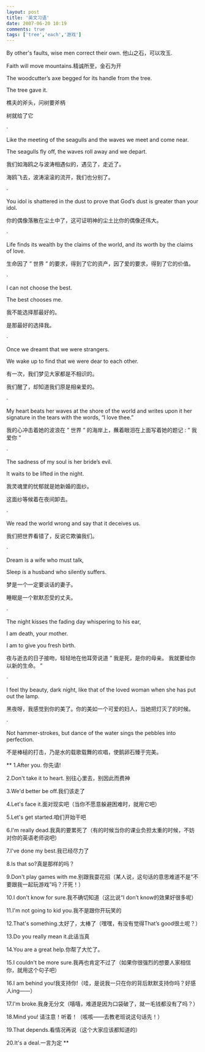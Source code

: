 ```yaml
---
layout: post
title: '英文习语'
date: 2007-06-20 10:19
comments: true
tags: ['tree','each','游戏']
---
```


By other's faults, wise men correct their own. 他山之石，可以攻玉.

Faith will move mountains.精诚所至，金石为开

The woodcutter’s axe begged for its handle from the tree.

The tree gave it.

樵夫的斧头，问树要斧柄

树就给了它

·

Like the meeting of the seagulls and the waves we meet and come near.

The seagulls fly off, the waves roll away and we depart.

我们如海鸥之与波涛相遇似的，遇见了，走近了。

海鸥飞去，波涛滚滚的流开，我们也分别了。

·

You idol is shattered in the dust to prove that God’s dust is greater than
your idol.

你的偶像落散在尘土中了，这可证明神的尘土比你的偶像还伟大。

·

Life finds its wealth by the claims of the world, and its worth by the claims
of love.

生命因了  ”  世界  ”  的要求，得到了它的资产，因了爱的要求，得到了它的价值。

·

I can not choose the best.

The best chooses me.

我不能选择那最好的。

是那最好的选择我。

·

Once we dreamt that we were strangers.

We wake up to find that we were dear to each other.

有一次，我们梦见大家都是不相识的。

我们醒了，却知道我们原是相亲爱的。

·

My heart beats her waves at the shore of the world and writes upon it her
signature in the tears with the words, “I love thee.”

我的心冲击着她的波浪在  ”  世界  ”  的海岸上，蘸着眼泪在上面写着她的题记  : ”  我爱你  ”

·

The sadness of my soul is her bride’s evil.

It waits to be lifted in the night.

我灵魂里的忧郁就是她新婚的面纱。

这面纱等候着在夜间卸去。

·

We read the world wrong and say that it deceives us.

我们把世界看错了，反说它欺骗我们。

·

Dream is a wife who must talk,

Sleep is a husband who silently suffers.

梦是一个一定要谈话的妻子。

睡眠是一个默默忍受的丈夫。

·

The night kisses the fading day whispering to his ear,

I am death, your mother.

I am to give you fresh birth.

夜与逝去的日子接吻，轻轻地在他耳旁说道  ”  我是死，是你的母亲。  我就要给你以新的生命。  ”

·

I feel thy beauty, dark night, like that of the loved woman when she has put
out the lamp.

黑夜呀，我感觉到你的美了。你的美如一个可爱的妇人，当她把灯灭了的时候。

·

Not hammer-strokes, but dance of the water sings the pebbles into perfection.

不是棒槌的打击，乃是水的载歌载舞的欢唱，使鹅卵石臻于完美。

** 1.After you. 你先请!   
  
2.Don't take it to heart. 别往心里去，别因此而费神  
  
3.We'd better be off.我们该走了  
  
4.Let's face it.面对现实吧（当你不愿意躲避困难时，就用它吧）  
  
5.Let's get started.咱们开始干吧  
  
6.I'm really dead.我真的要累死了（有的时候当你的课业负担太重的时候，不妨对你的英语老师说吧）  
  
7.I've done my best.我已经尽力了  
  
8.Is that so?真是那样的吗？  
  
9.Don't play games with me.别跟我耍花招（某人说，这句话的意思难道不是“不要跟我一起玩游戏”吗？汗死！）  
  
10.I don't know for sure.我不确切知道（这比说“I don’t know的效果好很多呢）  
  
11.I'm not going to kid you.我不是跟你开玩笑的  
  
12.That's something.太好了，太棒了（嘿嘿，有没有觉得That’s good很土呢？）  
  
13.Do you really mean it.此话当真  
  
14.You are a great help.你帮了大忙了。  
  
15.I couldn't be more sure.我再也肯定不过了（如果你很强烈的想要人家相信你，就用这个句子吧）  
  
16.I am behind you!我支持你!（哇，是说我一只在你的背后默默支持你吗？好感人ing——）  
  
17.I'm broke.我身无分文（嘻嘻，难道是因为口袋破了，就一毛钱都没有了吗？）  
  
18.Mind you! 请注意！听着！（咳咳——去教老班说这句话先！）  
  
19.That depends.看情况再说（这个大家应该都知道的）  
  
20.It's a deal.一言为定 **

